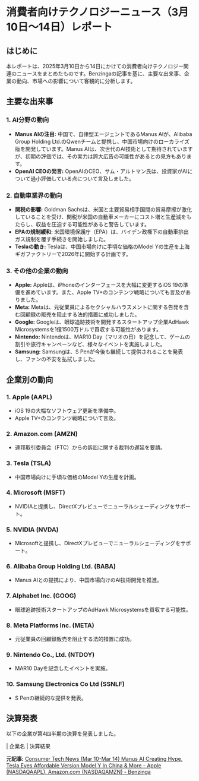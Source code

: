 # 消費者向けテクノロジーニュース（3月10日～14日）レポート

## はじめに

本レポートは、2025年3月10日から14日にかけての消費者向けテクノロジー関連のニュースをまとめたものです。Benzingaの記事を基に、主要な出来事、企業の動向、市場への影響について客観的に分析します。

## 主要な出来事

### 1. AI分野の動向

* **Manus AIの注目:** 中国で、自律型エージェントであるManus AIが、Alibaba Group Holding Ltd.のQwenチームと提携し、中国市場向けのローカライズ版を開発しています。Manus AIは、次世代のAI技術として期待されていますが、初期の評価では、その実力は誇大広告の可能性があるとの見方もあります。
* **OpenAI CEOの発言:** OpenAIのCEO、サム・アルトマン氏は、投資家がAIについて過小評価している点について言及しました。

### 2. 自動車業界の動向

* **関税の影響:** Goldman Sachsは、米国と主要貿易相手国間の貿易摩擦が激化していることを受け、関税が米国の自動車メーカーにコスト増と生産減をもたらし、収益を圧迫する可能性があると警告しています。
* **EPAの規制緩和:** 米国環境保護庁（EPA）は、バイデン政権下の自動車排出ガス規制を覆す手続きを開始しました。
* **Teslaの動き:** Teslaは、中国市場向けに手頃な価格のModel Yの生産を上海ギガファクトリーで2026年に開始する計画です。

### 3. その他の企業の動向

* **Apple:** Appleは、iPhoneのインターフェースを大幅に変更するiOS 19の準備を進めています。また、Apple TV+のコンテンツ戦略についても言及がありました。
* **Meta:** Metaは、元従業員によるセクシャルハラスメントに関する告発を含む回顧録の販売を阻止する法的措置に成功しました。
* **Google:** Googleは、眼球追跡技術を開発するスタートアップ企業AdHawk Microsystemsを1億1500万ドルで買収する可能性があります。
* **Nintendo:** Nintendoは、MAR10 Day（マリオの日）を記念して、ゲームの割引や旅行キャンペーンなど、様々なイベントを実施しました。
* **Samsung:** Samsungは、S Penが今後も継続して提供されることを発表し、ファンの不安を払拭しました。

## 企業別の動向

### 1. Apple (AAPL)

* iOS 19の大幅なソフトウェア更新を準備中。
* Apple TV+のコンテンツ戦略について言及。

### 2. Amazon.com (AMZN)

* 連邦取引委員会（FTC）からの訴訟に関する裁判の遅延を要請。

### 3. Tesla (TSLA)

* 中国市場向けに手頃な価格のModel Yの生産を計画。

### 4. Microsoft (MSFT)

* NVIDIAと提携し、DirectXプレビューでニューラルシェーディングをサポート。

### 5. NVIDIA (NVDA)

* Microsoftと提携し、DirectXプレビューでニューラルシェーディングをサポート。

### 6. Alibaba Group Holding Ltd. (BABA)

* Manus AIとの提携により、中国市場向けのAI技術開発を推進。

### 7. Alphabet Inc. (GOOG)

* 眼球追跡技術スタートアップのAdHawk Microsystemsを買収する可能性。

### 8. Meta Platforms Inc. (META)

* 元従業員の回顧録販売を阻止する法的措置に成功。

### 9. Nintendo Co., Ltd. (NTDOY)

* MAR10 Dayを記念したイベントを実施。

### 10. Samsung Electronics Co Ltd (SSNLF)

* S Penの継続的な提供を発表。

## 決算発表

以下の企業が第4四半期の決算を発表しました。

| 企業名 | 決算結果 

**元記事:** [Consumer Tech News (Mar 10-Mar 14) Manus AI Creating Hype, Tesla Eyes Affordable Version Model Y In China & More - Apple (NASDAQAAPL), Amazon.com (NASDAQAMZN) - Benzinga](https://www.benzinga.com/news/large-cap/25/03/44347886/consumer-tech-news-mar-10-mar-14-manus-ai-creating-hype-tesla-eyes-affordable-version-model-y-in-china-more)